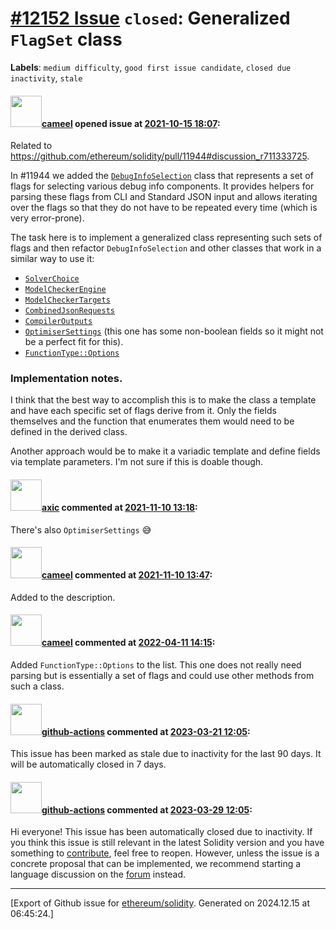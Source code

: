 # [\#12152 Issue](https://github.com/ethereum/solidity/issues/12152) `closed`: Generalized `FlagSet` class
**Labels**: `medium difficulty`, `good first issue candidate`, `closed due inactivity`, `stale`


#### <img src="https://avatars.githubusercontent.com/u/137030?v=4" width="50">[cameel](https://github.com/cameel) opened issue at [2021-10-15 18:07](https://github.com/ethereum/solidity/issues/12152):

Related to https://github.com/ethereum/solidity/pull/11944#discussion_r711333725.

In #11944 we added the [`DebugInfoSelection`](https://github.com/ethereum/solidity/blob/develop/liblangutil/DebugInfoSelection.h) class that represents a set of flags for selecting various debug info components. It provides helpers for parsing these flags from CLI and Standard JSON input and allows iterating over the flags so that they do not have to be repeated every time (which is very error-prone).

The task here is to implement a generalized class representing such sets of flags and then refactor `DebugInfoSelection` and other classes that work in a similar way to use it:
- [`SolverChoice`](https://github.com/ethereum/solidity/blob/v0.8.7/libsmtutil/SolverInterface.h#L39-L107)
- [`ModelCheckerEngine`](https://github.com/ethereum/solidity/blob/v0.8.7/libsolidity/formal/ModelCheckerSettings.h#L115-L142)
- [`ModelCheckerTargets`](https://github.com/ethereum/solidity/blob/v0.8.7/libsolidity/formal/ModelCheckerSettings.h#L92-L113)
- [`CombinedJsonRequests`](https://github.com/ethereum/solidity/blob/v0.8.7/solc/CommandLineParser.h#L76-L98)
- [`CompilerOutputs`](https://github.com/ethereum/solidity/blob/v0.8.7/solc/CommandLineParser.h#L54-L74)
- [`OptimiserSettings`](https://github.com/ethereum/solidity/blob/v0.8.10/libsolidity/interface/OptimiserSettings.h) (this one has some non-boolean fields so it might not be a perfect fit for this).
- [`FunctionType::Options`](https://github.com/ethereum/solidity/blob/v0.8.13/libsolidity/ast/Types.h#L1259-L1289)

### Implementation notes.
I think that the best way to accomplish this is to make the class a template and have each specific set of flags derive from it. Only the fields themselves and the function that enumerates them would need to be defined in the derived class.

Another approach would be to make it a variadic template and define fields via template parameters. I'm not sure if this is doable though.

#### <img src="https://avatars.githubusercontent.com/u/20340?v=4" width="50">[axic](https://github.com/axic) commented at [2021-11-10 13:18](https://github.com/ethereum/solidity/issues/12152#issuecomment-965129789):

There's also `OptimiserSettings` 😅

#### <img src="https://avatars.githubusercontent.com/u/137030?v=4" width="50">[cameel](https://github.com/cameel) commented at [2021-11-10 13:47](https://github.com/ethereum/solidity/issues/12152#issuecomment-965182488):

Added to the description.

#### <img src="https://avatars.githubusercontent.com/u/137030?v=4" width="50">[cameel](https://github.com/cameel) commented at [2022-04-11 14:15](https://github.com/ethereum/solidity/issues/12152#issuecomment-1095107886):

Added `FunctionType::Options` to the list. This one does not really need parsing but is essentially a set of flags and could use other methods from such a class.

#### <img src="https://avatars.githubusercontent.com/in/15368?v=4" width="50">[github-actions](https://github.com/apps/github-actions) commented at [2023-03-21 12:05](https://github.com/ethereum/solidity/issues/12152#issuecomment-1477723216):

This issue has been marked as stale due to inactivity for the last 90 days.
It will be automatically closed in 7 days.

#### <img src="https://avatars.githubusercontent.com/in/15368?v=4" width="50">[github-actions](https://github.com/apps/github-actions) commented at [2023-03-29 12:05](https://github.com/ethereum/solidity/issues/12152#issuecomment-1488477169):

Hi everyone! This issue has been automatically closed due to inactivity.
If you think this issue is still relevant in the latest Solidity version and you have something to [contribute](https://docs.soliditylang.org/en/latest/contributing.html), feel free to reopen.
However, unless the issue is a concrete proposal that can be implemented, we recommend starting a language discussion on the [forum](https://forum.soliditylang.org) instead.


-------------------------------------------------------------------------------



[Export of Github issue for [ethereum/solidity](https://github.com/ethereum/solidity). Generated on 2024.12.15 at 06:45:24.]
